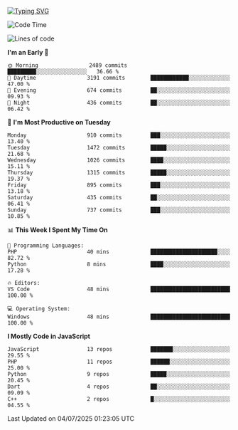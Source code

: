 [![Typing SVG](https://readme-typing-svg.demolab.com?font=Fira+Code&pause=1000&color=F7F7F7&random=false&width=435&lines=Hi+%F0%9F%91%8B%2C+I'm+Rafiu+Sidqi;Junior+Backend+Developer)](https://git.io/typing-svg)
<!--START_SECTION:waka-->
![Code Time](http://img.shields.io/badge/Code%20Time-786%20hrs%2046%20mins-blue)

![Lines of code](https://img.shields.io/badge/From%20Hello%20World%20I%27ve%20Written-2.5%20million%20lines%20of%20code-blue)

**I'm an Early 🐤** 

```text
🌞 Morning                2489 commits        █████████░░░░░░░░░░░░░░░░   36.66 % 
🌆 Daytime                3191 commits        ████████████░░░░░░░░░░░░░   47.00 % 
🌃 Evening                674 commits         ██░░░░░░░░░░░░░░░░░░░░░░░   09.93 % 
🌙 Night                  436 commits         ██░░░░░░░░░░░░░░░░░░░░░░░   06.42 % 
```
📅 **I'm Most Productive on Tuesday** 

```text
Monday                   910 commits         ███░░░░░░░░░░░░░░░░░░░░░░   13.40 % 
Tuesday                  1472 commits        █████░░░░░░░░░░░░░░░░░░░░   21.68 % 
Wednesday                1026 commits        ████░░░░░░░░░░░░░░░░░░░░░   15.11 % 
Thursday                 1315 commits        █████░░░░░░░░░░░░░░░░░░░░   19.37 % 
Friday                   895 commits         ███░░░░░░░░░░░░░░░░░░░░░░   13.18 % 
Saturday                 435 commits         ██░░░░░░░░░░░░░░░░░░░░░░░   06.41 % 
Sunday                   737 commits         ███░░░░░░░░░░░░░░░░░░░░░░   10.85 % 
```


📊 **This Week I Spent My Time On** 

```text
💬 Programming Languages: 
PHP                      40 mins             █████████████████████░░░░   82.72 % 
Python                   8 mins              ████░░░░░░░░░░░░░░░░░░░░░   17.28 % 

🔥 Editors: 
VS Code                  48 mins             █████████████████████████   100.00 % 

💻 Operating System: 
Windows                  48 mins             █████████████████████████   100.00 % 
```

**I Mostly Code in JavaScript** 

```text
JavaScript               13 repos            ███████░░░░░░░░░░░░░░░░░░   29.55 % 
PHP                      11 repos            ██████░░░░░░░░░░░░░░░░░░░   25.00 % 
Python                   9 repos             █████░░░░░░░░░░░░░░░░░░░░   20.45 % 
Dart                     4 repos             ██░░░░░░░░░░░░░░░░░░░░░░░   09.09 % 
C++                      2 repos             █░░░░░░░░░░░░░░░░░░░░░░░░   04.55 % 
```




 Last Updated on 04/07/2025 01:23:05 UTC
<!--END_SECTION:waka-->
